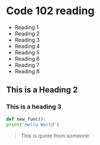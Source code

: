 # Code 102 reading

- Reading 1
- Reading 2
- Reading 3
- Reading 4
- Reading 5
- Reading 6
- Reading 7
- Reading 8

## This is a Heading 2
### This is a heading 3

```python
def new_func():
print('Hello World')
```
>This is quote from someone
